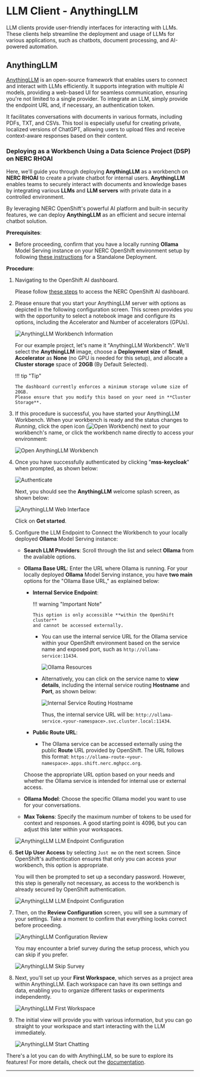 # LLM Client - AnythingLLM

LLM clients provide user-friendly interfaces for interacting with LLMs. These
clients help streamline the deployment and usage of LLMs for various applications,
such as chatbots, document processing, and AI-powered automation.

## AnythingLLM

[AnythingLLM](https://anythingllm.com/) is an open-source framework that enables
users to connect and interact with LLMs efficiently. It supports integration with
multiple AI models, providing a web-based UI for seamless communication, ensuring
you're not limited to a single provider. To integrate an LLM, simply provide the
endpoint URL and, if necessary, an authentication token.

It facilitates conversations with documents in various formats, including PDFs,
TXT, and CSVs. This tool is especially useful for creating private, localized
versions of ChatGPT, allowing users to upload files and receive context-aware
responses based on their content.

### Deploying as a Workbench Using a Data Science Project (DSP) on NERC RHOAI

Here, we'll guide you through deploying **AnythingLLM** as a workbench on
**NERC RHOAI** to create a private chatbot for internal users. **AnythingLLM**
enables teams to securely interact with documents and knowledge bases by integrating
various **LLMs** and **LLM servers** with private data in a controlled environment.

By leveraging NERC OpenShift's powerful AI platform and built-in security
features, we can deploy **AnythingLLM** as an efficient and secure internal
chatbot solution.

**Prerequisites**:

-   Before proceeding, confirm that you have a locally running **Ollama** Model
    Serving instance on your NERC OpenShift environment setup by following
    [these instructions](https://github.com/nerc-project/llm-on-nerc/blob/main/llm-servers/ollama/README.md)
    for a Standalone Deployment.

**Procedure**:

1.  Navigating to the OpenShift AI dashboard.

    Please follow [these steps](../../openshift-ai/logging-in/access-the-rhoai-dashboard.md)
    to access the NERC OpenShift AI dashboard.

2.  Please ensure that you start your AnythingLLM server with options as depicted
    in the following configuration screen. This screen provides you
    with the opportunity to select a notebook image and configure its options,
    including the Accelerator and Number of accelerators (GPUs).

    ![AnythingLLM Workbench Information](images/AnythingLLM-Jupyter-Notebook-Workbench.png)

    For our example project, let's name it "AnythingLLM Workbench". We'll select
    the **AnythingLLM** image, choose a **Deployment size** of **Small**, **Accelerator**
    as **None** (no GPU is needed for this setup), and allocate a **Cluster storage**
    space of **20GB** (By Default Selected).

    !!! tip "Tip"

        The dashboard currently enforces a minimum storage volume size of 20GB.
        Please ensure that you modify this based on your need in **Cluster Storage**.

3.  If this procedure is successful, you have started your AnythingLLM Workbench.
    When your workbench is ready and the status changes to _Running_, click the
    open icon (![Open Workbench](images/open.png)) next to your workbench's name,
    or click the workbench name directly to access your environment:

    ![Open AnythingLLM Workbench](images/open-AnythingLLM-workbench.png)

4.  Once you have successfully authenticated by clicking "**mss-keycloak**" when
    prompted, as shown below:

    ![Authenticate](images/authenticate-user.png)

    Next, you should see the **AnythingLLM** welcome splash screen, as shown below:

    ![AnythingLLM Web Interface](images/AnythingLLM_web_interface.png)

    Click on **Get started**.

5.  Configure the LLM Endpoint to Connect the Workbench to your locally deployed
    **Ollama** Model Serving instance:

    -   **Search LLM Providers**: Scroll through the list and select **Ollama**
        from the available options.

    -   **Ollama Base URL**: Enter the URL where Ollama is running. For your
        locally deployed **Ollama** Model Serving instance, you have **two main**
        options for the "Ollama Base URL," as explained below:

        -   **Internal Service Endpoint**:  

            !!! warning "Important Note"

                This option is only accessible **within the OpenShift cluster**
                and cannot be accessed externally.

            -   You can use the internal service URL for the Ollama service within
                your OpenShift environment based on the service name and exposed
                port, such as `http://ollama-service:11434`.

                ![Ollama Resources](images/ollama-resources.png)

            -   Alternatively, you can click on the service name to **view details**,
                including the internal service routing **Hostname** and **Port**,
                as shown below:

                ![Internal Service Routing Hostname](images/ollama-internal-serving-hostname.png)

                Thus, the internal service URL will be: `http://ollama-service.<your-namespace>.svc.cluster.local:11434`.

        -   **Public Route URL**:

            -   The Ollama service can be accessed externally using the public
                **Route** URL provided by OpenShift. The URL follows this format:
                `https://ollama-route-<your-namespace>.apps.shift.nerc.mghpcc.org`.

        Choose the appropriate URL option based on your needs and whether the Ollama
        service is intended for internal use or external access.

    -   **Ollama Model**: Choose the specific Ollama model you want to use for
        your conversations.

    -   **Max Tokens**: Specify the maximum number of tokens to be used for
        context and responses. A good starting point is 4096, but you can adjust
        this later within your workspaces.

    ![AnythingLLM LLM Endpoint Configuration](images/anythingllm-configure.png)

6.  **Set Up User Access** by selecting `Just me` on the next screen. Since OpenShift's
    authentication ensures that only you can access your workbench, this option
    is appropriate.

    You will then be prompted to set up a secondary password. However, this step
    is generally not necessary, as access to the workbench is already secured by
    OpenShift authentication.

    ![AnythingLLM LLM Endpoint Configuration](images/anythingllm-just-me.png)

7.  Then, on the **Review Configuration** screen, you will see a summary of your
    settings. Take a moment to confirm that everything looks correct before proceeding.

    ![AnythingLLM Configuration Review](images/anythingllm-review.png)

    You may encounter a brief survey during the setup process, which you can skip
    if you prefer.

    ![AnythingLLM Skip Survey](images/anythingllm-skip-survey.png)

8.  Next, you'll set up your **First Workspace**, which serves as a project area
    within AnythingLLM. Each workspace can have its own settings and data, enabling
    you to organize different tasks or experiments independently.

    ![AnythingLLM First Workspace](images/anythingllm-first-workspace.png)

9.  The initial view will provide you with various information, but you can go
    straight to your workspace and start interacting with the LLM immediately.

    ![AnythingLLM Start Chatting](images/anythingllm-start-chatting.png)

There's a lot you can do with AnythingLLM, so be sure to explore its features! For
more details, check out the [documentation](https://docs.anythingllm.com/).

---
